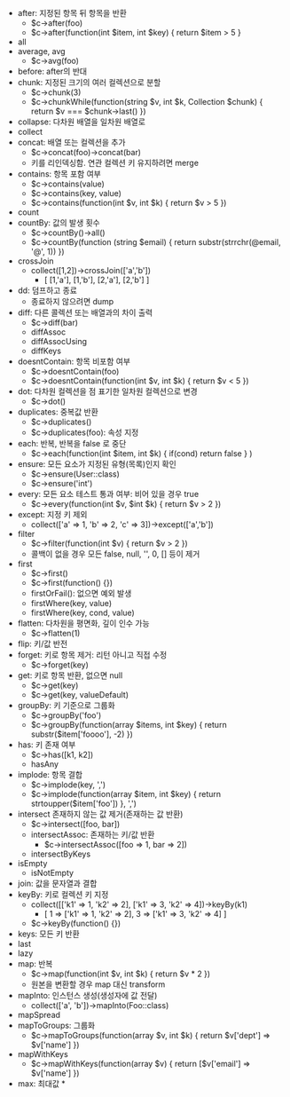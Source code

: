 
* after: 지정된 항목 뒤 항목을 반환
	* $c->after(foo)
	* $c->after(function(int $item, int $key) { return $item > 5 }
* all
* average, avg
	* $c->avg(foo)
* before: after의 반대
* chunk: 지정된 크기의 여러 컬렉션으로 분할
	* $c->chunk(3)
	* $c->chunkWhile(function(string $v, int $k, Collection $chunk) { return $v === $chunk->last() })
* collapse: 다차원 배열을 일차원 배열로
* collect
* concat: 배열 또는 컬렉션을 추가
	* $c->concat(foo)->concat(bar)
	* 키를 리인덱싱함. 연관 컬렉션 키 유지하려면 merge
* contains: 항목 포함 여부
	* $c->contains(value)
	* $c->contains(key, value)
	* $c->contains(function(int $v, int $k) { return $v > 5 })
* count
* countBy: 값의 발생 횟수
	* $c->countBy()->all()
	* $c->countBy(function (string $email) { return substr(strrchr(@email, '@', 1)) })
* crossJoin
	* collect([1,2])->crossJoin(['a','b'])
		* [ [1,'a'], [1,'b'], [2,'a'], [2,'b'] ]
* dd: 덤프하고 종료
	* 종료하지 않으려면 dump
* diff: 다른 콜렉션 또는 배열과의 차이 출력
	* $c->diff(bar)
	* diffAssoc
	* diffAssocUsing
	* diffKeys
* doesntContain: 항목 비포함 여부
	* $c->doesntContain(foo)
	* $c->doesntContain(function(int $v, int $k) { return $v < 5 })
* dot: 다차원 컬렉션을 점 표기한 일차원 컬렉션으로 변경
	* $c->dot()
* duplicates: 중복값 반환
	* $c->duplicates()
	* $c->duplicates(foo): 속성 지정
* each: 반복, 반복을 false 로 중단
	* $c->each(function(int $item, int $k) { if(cond) return false } )
* ensure: 모든 요소가 지정된 유형(목록)인지 확인
	* $c->ensure(User::class)
	* $c->ensure('int')
* every: 모든 요소 테스트 통과 여부: 비어 있을 경우 true
	* $c->every(function(int $v, $int $k) { return $v > 2 })
* except: 지정 키 제외
	* collect(['a' => 1, 'b' => 2, 'c' => 3])->except(['a','b'])
* filter
	* $c->filter(function(int $v) { return $v > 2 })
	* 콜백이 없을 경우 모든 false, null, '', 0, [] 등이 제거
* first
	* $c->first()
	* $c->first(function() {})
	* firstOrFail(): 없으면 예외 발생
	* firstWhere(key, value)
	* firstWhere(key, cond, value)
* flatten: 다차원을 평면화, 깊이 인수 가능
	* $c->flatten(1)
* flip: 키/값 반전
* forget: 키로 항목 제거: 리턴 아니고 직접 수정
	* $c->forget(key)
* get: 키로 항목 반환, 없으면 null
	* $c->get(key)
	* $c->get(key, valueDefault)
* groupBy: 키 기준으로 그룹화
	* $c->groupBy('foo')
	* $c->groupBy(function(array $items, int $key) { return substr($item['foooo'], -2) })
* has: 키 존재 여부
	* $c->has([k1, k2])
	* hasAny
* implode: 항목 결합
	* $c->implode(key, ',')
	* $c->implode(function(array $item, int $key) { return strtoupper($item['foo']) }, ',')
* intersect 존재하지 않는 값 제거(존재하는 값 반환)
	* $c->intersect([foo, bar])
	* intersectAssoc: 존재하는 키/값 반환
		* $c->intersectAssoc([foo => 1, bar => 2])
	* intersectByKeys
* isEmpty
	* isNotEmpty
* join: 값을 문자열과 결합
* keyBy: 키로 컬렉션 키 지정
	* collect([['k1' => 1, 'k2' => 2], ['k1' => 3, 'k2' => 4])->keyBy(k1)
		* [ 1 => ['k1' => 1, 'k2' => 2], 3 => ['k1' => 3, 'k2' => 4] ]
	* $c->keyBy(function() {})
* keys: 모든 키 반환
* last
* lazy
* map: 반복
	* $c->map(function(int $v, int $k) { return $v * 2 })
	* 원본을 변환할 경우 map 대신 transform
* mapInto: 인스턴스 생성(생성자에 값 전달)
	* collect(['a', 'b'])->mapInto(Foo::class)
* mapSpread
* mapToGroups: 그룹화
	* $c->mapToGroups(function(array $v, int $k) { return $v['dept'] => $v['name'] })
* mapWithKeys
	* $c->mapWithKeys(function(array $v) { return [$v['email'] => $v['name'] })
* max: 최대값
	*



